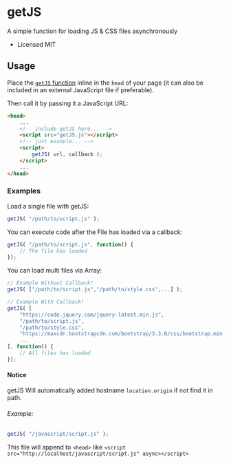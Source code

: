 # getJS
A simple function for loading JS &amp; CSS files asynchronously
- Licensed MIT

## Usage

Place the [`getJS` function](https://github.com/abdalrahman-ahmed/getJS/blob/master/getJS.js) inline in the `head` of your page (it can also be included in an external JavaScript file if preferable).

Then call it by passing it a JavaScript URL:

``` html
<head>
	...
	<!-- include getJS here... -->
	<script src="getJS.js"></script>
	<!-- just example... -->
	<script>
		getJS( url, callback );
	</script>
	...
</head>
```

### Examples

Load a single file with getJS:

``` js
getJS( "/path/to/script.js" );
```

You can execute code after the File has loaded via a callback:

``` js
getJS( "/path/to/script.js", function() {
	// The file has loaded
});
```

You can load multi files via Array:

``` js
// Example Without Callback!
getJS( ["/path/to/script.js","/path/to/style.css",...] );

// Example With Callback!
getJS( [
	"https://code.jquery.com/jquery-latest.min.js",
	"/path/to/script.js",
	"/path/to/style.css",
	"https://maxcdn.bootstrapcdn.com/bootstrap/3.3.0/css/bootstrap.min.css",
	...
], function() {
	// All files has loaded
});
```

#### Notice
getJS Will automatically added hostname `location.origin` if not find it in path.
###### Example:
```js
getJS( "/javascript/script.js" );
```
This file will append to `<head>` like `<script src="http://localhost/javascript/script.js" async></script>`
